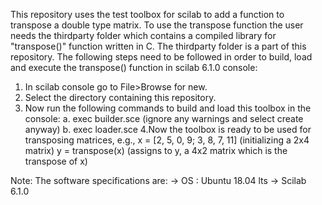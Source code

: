 This repository uses the test toolbox for scilab to add a function to transpose a double type matrix. To use the transpose function the user needs the thirdparty folder which contains a compiled library for "transpose()" function written in C. The thirdparty folder is a part of this repository. The following steps need to be followed in order to build, load and execute the transpose() function in scilab 6.1.0 console:

1. In scilab console go to File>Browse for new.
2. Select the directory containing this repository.
3. Now run the following commands to build and load this toolbox in the console: 
	a. exec builder.sce (ignore any warnings and select create anyway) 
	b. exec loader.sce
4.Now the toolbox is ready to be used for transposing matrices, e.g., 
	x = [2, 5, 0, 9;
	      3, 8, 7, 11] (initializing a 2x4 matrix) 
	y = transpose(x) (assigns to y, a 4x2 matrix which is the transpose of x) 

Note: The software specifications are: -> OS : Ubuntu 18.04 lts -> Scilab 6.1.0